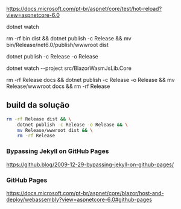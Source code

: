 

https://docs.microsoft.com/pt-br/aspnet/core/test/hot-reload?view=aspnetcore-6.0

dotnet watch

rm -rf bin dist && dotnet publish -c Release && mv bin/Release/net6.0/publish/wwwroot dist

dotnet publish -c Release -o Release

dotnet watch --project src/BlazorWasmJsLib.Core

rm -rf Release docs && dotnet publish -c Release -o Release && mv Release/wwwroot docs && rm -rf Release

## build da solução

```sh
rm -rf Release dist && \
    dotnet publish -c Release -o Release && \
    mv Release/wwwroot dist && \
    rm -rf Release
```

### Bypassing Jekyll on GitHub Pages

https://github.blog/2009-12-29-bypassing-jekyll-on-github-pages/


### GitHub Pages

https://docs.microsoft.com/pt-br/aspnet/core/blazor/host-and-deploy/webassembly?view=aspnetcore-6.0#github-pages
